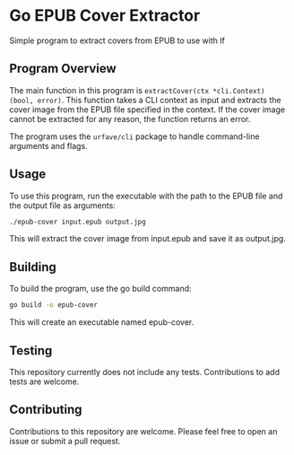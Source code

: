 # Go EPUB Cover Extractor

Simple program to extract covers from EPUB to use with lf

## Program Overview

The main function in this program is `extractCover(ctx *cli.Context) (bool, error)`. This function takes a CLI context as input and extracts the cover image from the EPUB file specified in the context. If the cover image cannot be extracted for any reason, the function returns an error.

The program uses the `urfave/cli` package to handle command-line arguments and flags.

## Usage

To use this program, run the executable with the path to the EPUB file and the output file as arguments:

```bash
./epub-cover input.epub output.jpg
```

This will extract the cover image from input.epub and save it as output.jpg.

## Building

To build the program, use the go build command:

```bash
go build -o epub-cover
```

This will create an executable named epub-cover.

## Testing

This repository currently does not include any tests. Contributions to add tests are welcome.

## Contributing

Contributions to this repository are welcome. Please feel free to open an issue or submit a pull request.
